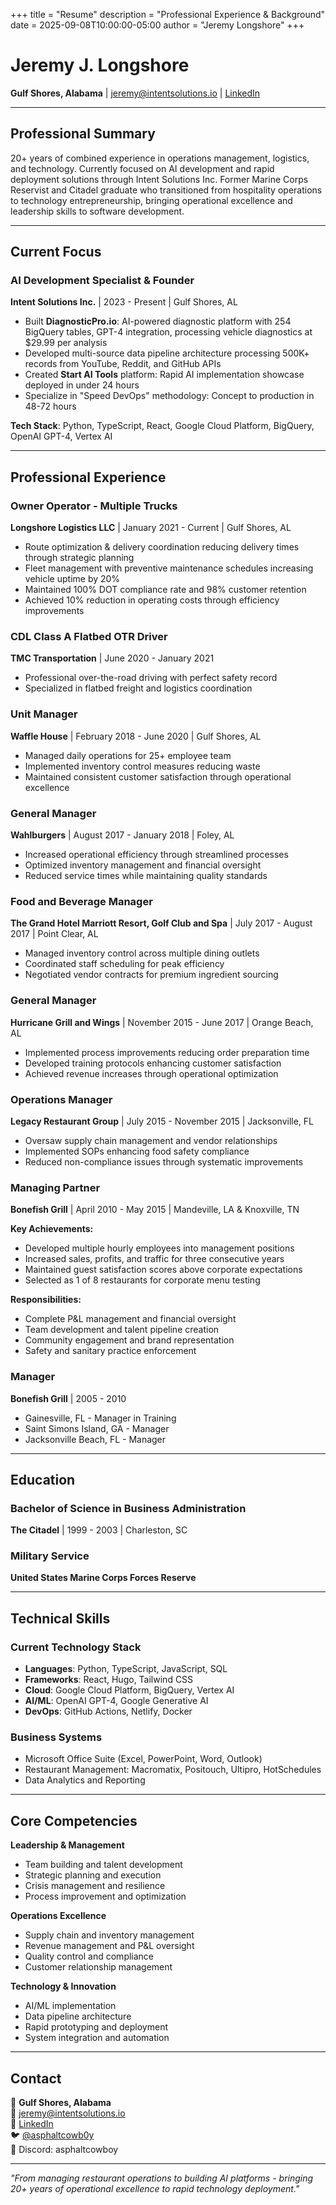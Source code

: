 +++
title = "Resume"
description = "Professional Experience & Background"
date = 2025-09-08T10:00:00-05:00
author = "Jeremy Longshore"
+++

# Jeremy J. Longshore

**Gulf Shores, Alabama** | [jeremy@intentsolutions.io](mailto:jeremy@intentsolutions.io) | [LinkedIn](https://linkedin.com/in/jeremylongshore)

---

## Professional Summary

20+ years of combined experience in operations management, logistics, and technology. Currently focused on AI development and rapid deployment solutions through Intent Solutions Inc. Former Marine Corps Reservist and Citadel graduate who transitioned from hospitality operations to technology entrepreneurship, bringing operational excellence and leadership skills to software development.

---

## Current Focus

### **AI Development Specialist & Founder**
**Intent Solutions Inc.** | 2023 - Present | Gulf Shores, AL

- Built **DiagnosticPro.io**: AI-powered diagnostic platform with 254 BigQuery tables, GPT-4 integration, processing vehicle diagnostics at $29.99 per analysis
- Developed multi-source data pipeline architecture processing 500K+ records from YouTube, Reddit, and GitHub APIs
- Created **Start AI Tools** platform: Rapid AI implementation showcase deployed in under 24 hours
- Specialize in "Speed DevOps" methodology: Concept to production in 48-72 hours

**Tech Stack**: Python, TypeScript, React, Google Cloud Platform, BigQuery, OpenAI GPT-4, Vertex AI

---

## Professional Experience

### **Owner Operator - Multiple Trucks**
**Longshore Logistics LLC** | January 2021 - Current | Gulf Shores, AL

- Route optimization & delivery coordination reducing delivery times through strategic planning
- Fleet management with preventive maintenance schedules increasing vehicle uptime by 20%
- Maintained 100% DOT compliance rate and 98% customer retention
- Achieved 10% reduction in operating costs through efficiency improvements

### **CDL Class A Flatbed OTR Driver**
**TMC Transportation** | June 2020 - January 2021

- Professional over-the-road driving with perfect safety record
- Specialized in flatbed freight and logistics coordination

### **Unit Manager**
**Waffle House** | February 2018 - June 2020 | Gulf Shores, AL

- Managed daily operations for 25+ employee team
- Implemented inventory control measures reducing waste
- Maintained consistent customer satisfaction through operational excellence

### **General Manager**
**Wahlburgers** | August 2017 - January 2018 | Foley, AL

- Increased operational efficiency through streamlined processes
- Optimized inventory management and financial oversight
- Reduced service times while maintaining quality standards

### **Food and Beverage Manager**
**The Grand Hotel Marriott Resort, Golf Club and Spa** | July 2017 - August 2017 | Point Clear, AL

- Managed inventory control across multiple dining outlets
- Coordinated staff scheduling for peak efficiency
- Negotiated vendor contracts for premium ingredient sourcing

### **General Manager**
**Hurricane Grill and Wings** | November 2015 - June 2017 | Orange Beach, AL

- Implemented process improvements reducing order preparation time
- Developed training protocols enhancing customer satisfaction
- Achieved revenue increases through operational optimization

### **Operations Manager**
**Legacy Restaurant Group** | July 2015 - November 2015 | Jacksonville, FL

- Oversaw supply chain management and vendor relationships
- Implemented SOPs enhancing food safety compliance
- Reduced non-compliance issues through systematic improvements

### **Managing Partner**
**Bonefish Grill** | April 2010 - May 2015 | Mandeville, LA & Knoxville, TN

**Key Achievements:**
- Developed multiple hourly employees into management positions
- Increased sales, profits, and traffic for three consecutive years
- Maintained guest satisfaction scores above corporate expectations
- Selected as 1 of 8 restaurants for corporate menu testing

**Responsibilities:**
- Complete P&L management and financial oversight
- Team development and talent pipeline creation
- Community engagement and brand representation
- Safety and sanitary practice enforcement

### **Manager**
**Bonefish Grill** | 2005 - 2010
- Gainesville, FL - Manager in Training
- Saint Simons Island, GA - Manager
- Jacksonville Beach, FL - Manager

---

## Education

### **Bachelor of Science in Business Administration**
**The Citadel** | 1999 - 2003 | Charleston, SC

### **Military Service**
**United States Marine Corps Forces Reserve**

---

## Technical Skills

### Current Technology Stack
- **Languages**: Python, TypeScript, JavaScript, SQL
- **Frameworks**: React, Hugo, Tailwind CSS
- **Cloud**: Google Cloud Platform, BigQuery, Vertex AI
- **AI/ML**: OpenAI GPT-4, Google Generative AI
- **DevOps**: GitHub Actions, Netlify, Docker

### Business Systems
- Microsoft Office Suite (Excel, PowerPoint, Word, Outlook)
- Restaurant Management: Macromatix, Positouch, Ultipro, HotSchedules
- Data Analytics and Reporting

---

## Core Competencies

**Leadership & Management**
- Team building and talent development
- Strategic planning and execution
- Crisis management and resilience
- Process improvement and optimization

**Operations Excellence**
- Supply chain and inventory management
- Revenue management and P&L oversight
- Quality control and compliance
- Customer relationship management

**Technology & Innovation**
- AI/ML implementation
- Data pipeline architecture
- Rapid prototyping and deployment
- System integration and automation

---

## Contact

📍 **Gulf Shores, Alabama**  
📧 [jeremy@intentsolutions.io](mailto:jeremy@intentsolutions.io)  
🔗 [LinkedIn](https://linkedin.com/in/jeremylongshore)  
🐦 [@asphaltcowb0y](https://x.com/asphaltcowb0y)  
💬 Discord: asphaltcowboy  

---

*"From managing restaurant operations to building AI platforms - bringing 20+ years of operational excellence to rapid technology deployment."*